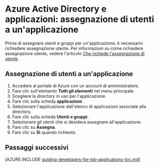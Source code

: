 <properties
    pageTitle="Azure Active Directory e applicazioni: assegnazione di utenti a un'applicazione | Microsoft Azure"
    description="Procedura per implementare l'assegnazione di utente per le applicazioni Azure."
    services="active-directory"
    documentationCenter=""
    authors="femila"
    manager="femila"
    editor=""/>

<tags
    ms.service="active-directory"
    ms.workload="identity"
    ms.tgt_pltfrm="na"
    ms.devlang="na"
    ms.topic="article"
    ms.date="08/15/2015"
    ms.author="inhenk"/>

# <a name="azure-ad-and-applications-assigning-users-to-an-application"></a>Azure Active Directory e applicazioni: assegnazione di utenti a un'applicazione
Prima di assegnare utenti e gruppi per un'applicazione, è necessario richiedere assegnazione utente.  Per informazioni su come richiedere assegnazione utente, vedere l'articolo [Che richiede l'assegnazione di utente](active-directory-applications-guiding-developers-requiring-user-assignment.md) .

## <a name="assigning-users-to-an-application"></a>Assegnazione di utenti a un'applicazione
1. Accedere al portale di Azure con un account di amministratore.
2. Fare clic sull'elemento **Tutti gli elementi** nel menu principale.
3. Scegliere la directory in uso per l'applicazione.
4. Fare clic sulla scheda **applicazioni** .
5. Selezionare l'applicazione dall'elenco di applicazioni associate alla directory.
6. Fare clic sulla scheda **Utenti e gruppi** .
8. Selezionare gli utenti che si desidera assegnare all'applicazione.
9. Fare clic su **Assegna**.
10. Fare clic su **Sì** quando richiesto.

## <a name="next-steps"></a>Passaggi successivi
[AZURE.INCLUDE [guiding-developers-for-lob-applications-toc.md](../../includes/active-directory-applications-guiding-developers-for-lob-applications-toc.md)]
